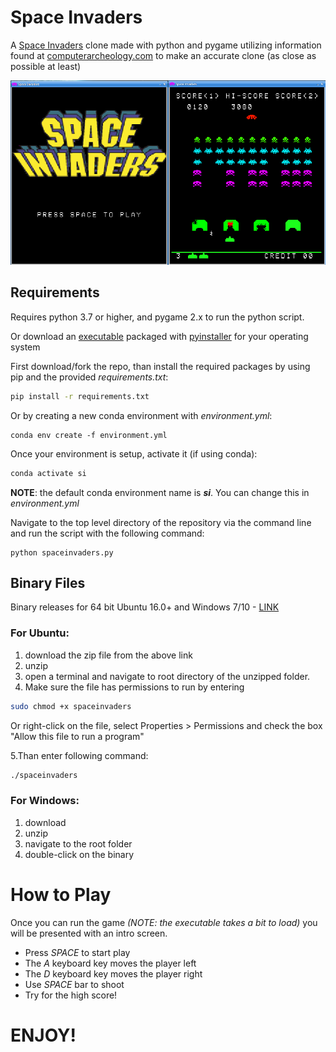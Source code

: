 # Space Invaders
A [Space Invaders](https://en.wikipedia.org/wiki/Space_Invaders) clone made with python and pygame utilizing information found at [computerarcheology.com](https://www.computerarcheology.com/Arcade/SpaceInvaders/) to make an accurate clone (as close as possible at least)

![Screen shot of game play](./images/gameplay.png "Gameplay")

## Requirements

Requires python 3.7 or higher, and pygame 2.x to run the python script.

Or download an [executable](#binary-files) packaged with [pyinstaller](https://pyinstaller.readthedocs.io/en/stable/) for your operating system

First download/fork the repo, than install the required packages by using pip and the provided _requirements.txt_:
```bash
pip install -r requirements.txt
```

Or by creating a new conda environment with _environment.yml_:
```
conda env create -f environment.yml
```

Once your environment is setup, activate it (if using conda):
```bash
conda activate si
```
__NOTE__: the default conda environment name is *__si__*. You can change this in _environment.yml_

Navigate to the top level directory of the repository via the command line and run the script with the following command:
```
python spaceinvaders.py
```
## Binary Files
Binary releases for 64 bit Ubuntu 16.0+ and Windows 7/10 - [LINK](https://github.com/sitaber/Space-Invaders/releases)

### For Ubuntu: 
1. download the zip file from the above link
2. unzip 
3. open a terminal and navigate to root directory of the unzipped folder. 
4. Make sure the file has permissions to run by entering
  ```bash
  sudo chmod +x spaceinvaders
  ```
  Or right-click on the file, select Properties > Permissions and check the box "Allow this file to run a program"

5.Than enter following command:
  ```bash
  ./spaceinvaders
  ```
### For Windows: 
1. download
2. unzip
3. navigate to the root folder 
4. double-click on the binary

# How to Play
Once you can run the game _(NOTE: the executable takes a bit to load)_ you will be presented with an intro screen.

- Press _SPACE_ to start play
- The _A_ keyboard key moves the player left
- The _D_ keyboard key moves the player right
- Use _SPACE_ bar to shoot
- Try for the high score!

# ENJOY!
